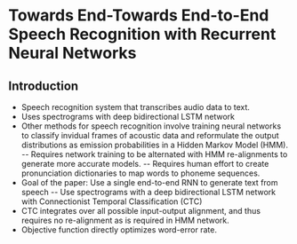 # Towards End-Towards End-to-End Speech Recognition with Recurrent Neural Networks
## Introduction
- Speech recognition system that transcribes audio data to text. 
- Uses spectrograms with deep bidirectional LSTM network
- Other methods for speech recognition involve training neural networks to classify invidual frames of acoustic data and reformulate the output distributions as emission probabilities in a Hidden Markov Model (HMM).
-- Requires network training to be alternated with HMM re-alignments to generate more accurate models.
-- Requires human effort to create pronunciation dictionaries to map words to phoneme sequences.
- Goal of the paper: Use a single end-to-end RNN to generate text from speech
-- Use spectrograms with a deep bidirectional LSTM network with Connectionist Temporal Classification (CTC)
- CTC integrates over all possible input-output alignment, and thus requires no re-alignment as is required in HMM network.
- Objective function directly optimizes word-error rate.
